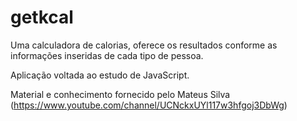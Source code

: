 # getkcal
Uma calculadora de calorias, oferece os resultados conforme as informações inseridas de cada tipo de pessoa.

Aplicação voltada ao estudo de JavaScript.

Material e conhecimento fornecido pelo Mateus Silva (https://www.youtube.com/channel/UCNckxUYl117w3hfgoj3DbWg)
